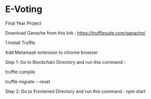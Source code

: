 # E-Voting
Final Year Project 

Download Ganache from this link : https://trufflesuite.com/ganache/

1.Install Truffle 

Add Metamask extension to chrome browser

Step 1:
Go to Blockchain Directory and run this command : 


truffle compile


truffle migrate --reset

Step 2:
Go to Frontened Directory and run this command :
npm start

